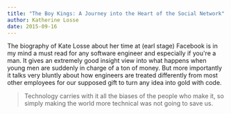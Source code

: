 ```yaml
---
title: "The Boy Kings: A Journey into the Heart of the Social Network"
author: Katherine Losse
date: 2015-09-16
---
```


The biography of Kate Losse about her time at (earl stage) Facebook is in my mind a must read for any software engineer and especially if you're a man. It gives an extremely good insight view into what happens when young men are suddenly in charge of a ton of money. But more importantly it talks very bluntly about how engineers are treated differently from most other employees
for our supposed gift to turn any idea into gold with code.

> Technology carries with it all the biases of the people who make it, so simply making the world more technical was not going to save us.


